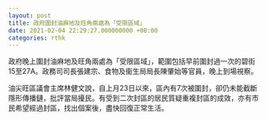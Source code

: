 ```yaml
---
layout: post
title: 政府圍封油麻地及旺角兩處為「受限區域」
date: 2021-02-04 22:29:27.000000000 +08:00
categories: rthk
---
```


政府晚上圍封油麻地及旺角兩處為「受限區域」，範圍包括早前圍封過一次的碧街15至27A。政務司司長張建宗、食物及衞生局局長陳肇始等官員，晚上到場視察。

油尖旺區議會主席林健文說，自上月23日以來，區內有7次被圍封，卻仍未能截斷隱形傳播鏈，批評當局擾民。有受到二次封區的居民質疑重複封區的成效，亦有市民希望經過封區，找出個案後，盡快回復正常生活。
